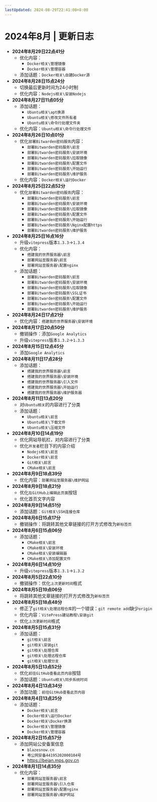```yaml
---
lastUpdated: 2024-08-29T22:41:00+8:00
---
```


# 2024年8月 | 更新日志

- **2024年8月29日22点41分**
  - 优化内容：
    - `Docker相关\管理镜像`
    - `Docker相关\管理容器`
  - 添加话题：`Docker相关\自建Docker源`
- **2024年8月28日15点24分**
  - 切换最后更新时间为24小时制
  - 优化内容：`Nodejs相关\安装Nodejs`
- **2024年8月27日11点05分**
  - 添加话题：
    - `Ubuntu相关\apt换源`
    - `Ubuntu相关\修改文件所有者`
    - `Ubuntu相关\命令行处理文件夹`
  - 优化内容：`Ubuntu相关\命令行处理文件`
- **2024年8月26日10点01分**
  - 优化`部署Bitwarden密码服务`内容：
    - `部署Bitwarden密码服务\前言`
    - `部署Bitwarden密码服务\安装环境`
    - `部署Bitwarden密码服务\拉取镜像`
    - `部署Bitwarden密码服务\配置文件`
    - `部署Bitwarden密码服务\开始运行`
    - `部署Bitwarden密码服务\维护服务`
  - 优化内容：`Docker相关\运行Docker`
- **2024年8月25日22点52分**
  - 优化`部署Bitwarden密码服务`内容：
    - `部署Bitwarden密码服务\前言`
    - `部署Bitwarden密码服务\安装环境`
    - `部署Bitwarden密码服务\拉取镜像`
    - `部署Bitwarden密码服务\配置文件`
    - `部署Bitwarden密码服务\开始运行`
    - `部署Bitwarden密码服务\Nginx配置https`
    - `部署Bitwarden密码服务\维护服务`
- **2024年8月25日16点16分**
  - 升级`vitepress`版本`1.3.3`->`1.3.4`
  - 优化内容：
    - `搭建我的世界服务器\前言`
    - `部署网站至服务器\前言`
    - `部署网站至服务器\配置nginx`
  - 添加话题：
    - `部署Bitwarden密码服务\前言`
    - `部署Bitwarden密码服务\安装环境`
    - `部署Bitwarden密码服务\拉取镜像`
    - `部署Bitwarden密码服务\SSL证书`
    - `部署Bitwarden密码服务\配置文件`
    - `部署Bitwarden密码服务\开始运行`
    - `部署Bitwarden密码服务\维护服务`
- **2024年8月24日17点21分**
  - 优化内容：`搭建我的世界服务器\安装环境`
- **2024年8月17日20点50分**
  - 撤销操作：添加`Google Analytics`
  - 升级`vitepress`版本`1.3.2`->`1.3.3`
- **2024年8月15日12点45分**
  - 添加`Google Analytics`
- **2024年8月11日17点28分**
  - 添加话题：
    - `搭建我的世界服务器\前言`
    - `搭建我的世界服务器\安装环境`
    - `搭建我的世界服务器\引入文件`
    - `搭建我的世界服务器\开始运行`
    - `搭建我的世界服务器\维护服务器`
- **2024年8月11日13点20分**
  - 对`Ubuntu相关`的内容进行了分类
  - 添加话题：
    - `Ubuntu相关\前言`
    - `Ubuntu相关\下载文件`
    - `Ubuntu相关\压缩文件`
- **2024年8月10日14点19分**
  - 优化网站导航栏，对内容进行了分类
  - 优化`开发者`栏目下的内容介绍
    - `Nodejs相关\前言`
    - `Docker相关\前言`
    - `Git相关\前言`
    - `CMake相关\前言`
- **2024年8月9日18点39分**
  - 优化内容：`部署网站至服务器\维护网站`
- **2024年8月9日18点21分**
  - 优化`在GitHub上编辑此页面`按钮
  - 优化首页文字内容
- **2024年8月9日14点51分**
  - 添加话题：`Git相关\SSH连接仓库`
- **2024年8月6日15点17分**
  - 撤销操作：将跳转其他文章链接的打开方式修改为`新标签页`
- **2024年8月6日15点06分**
  - 添加话题：
    - `CMake相关\前言`
    - `CMake相关\安装环境`
    - `CMake相关\安装编辑器`
    - `CMake相关\添加配置文件`
- **2024年8月6日14点10分**
  - 升级`vitepress`版本`1.3.1`->`1.3.2`
- **2024年8月5日22点10分**
  - 撤销操作：优化`上次更新时间`格式
- **2024年8月5日19点06分**
  - 将跳转其他文章链接的打开方式修改为`新标签页`
- **2024年8月5日18点48分**
  - 修正了`git相关\处理远程仓库`的一个错误：`git remote add`缺少`origin`
  - 优化内容：`VitePress建站教程\安装git`
  - 优化`上次更新时间`格式
- **2024年8月5日15点31分**
  - 添加话题：
    - `git相关\前言`
    - `git相关\安装git`
    - `git相关\处理仓库`
    - `git相关\处理远程仓库`
    - `git相关\处理分支`
- **2024年8月5日13点52分**
  - 优化`前往GitHub查看此页内容`按钮
  - 添加话题：`Ubuntu相关\同步系统时间`
- **2024年8月4日13点34分**
  - 添加功能：`前往GitHub查看此页内容`
- **2024年8月4日13点25分**
  - 添加话题：
    - `Docker相关\前言`
    - `Docker相关\运行Docker`
    - `Docker相关\Docker换源`
    - `Docker相关\管理镜像`
    - `Docker相关\管理容器`
- **2024年8月2日15点57分**
  - 添加网站公安备案信息
    - `blazesnow.cn`
    - `粤公网安备44195202000104号`
    - <https://beian.mps.gov.cn>
- **2024年8月1日14点35分**
  - 优化内容：
    - `部署网站至服务器\前言`
    - `部署网站至服务器\引入仓库`
    - `部署网站至服务器\配置nginx`
    - `部署网站至服务器\维护网站`
